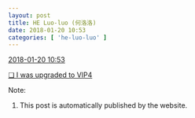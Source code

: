 ```yaml
---
layout: post
title: HE Luo-luo (何洛洛)
date: 2018-01-20 10:53
categories: [ 'he-luo-luo' ]
---
```


<div class="weibo-info">
  <a href="https://weibo.com/6117570574/FFd7fu6hC">2018-01-20 10:53</a>
</div>

[❏ I was upgraded to VIP4](http://t.cn/R9zzZYS)

<!-- more -->

Note:
1. This post is automatically published by the website.

